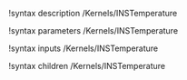 !syntax description /Kernels/INSTemperature

!syntax parameters /Kernels/INSTemperature

!syntax inputs /Kernels/INSTemperature

!syntax children /Kernels/INSTemperature
